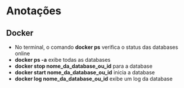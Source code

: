 # Anotações

## Docker
- No terminal, o comando **docker ps** verifica o status das databases online
- **docker ps -a** exibe todas as databases
- **docker stop nome_da_database_ou_id** para a database
- **docker start nome_da_database_ou_id** inicia a database
- **docker log nome_da_database_ou_id** exibe um log da database
